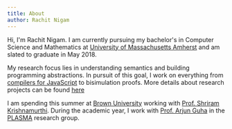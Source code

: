 ```yaml
---
title: About
author: Rachit Nigam
---
```


Hi, I'm Rachit Nigam. I am currently pursuing my bachelor's in Computer Science
and Mathematics at [University of Massachusetts Amherst](https://umass.edu) and
am slated to graduate in May 2018.

My research focus lies in understanding semantics and building programming
abstractions. In pursuit of this goal, I work on everything from [compilers for
JavaScript](https://github.com/plasma-umass/stopify) to bisimulation proofs.
More details about research projects can be found [here](./research.html)

I am spending this summer at [Brown University](https://brown.edu) working with
[Prof. Shriram Krishnamurthi](http://cs.brown.edu/~sk/). During the academic
year, I work with [Prof. Arjun Guha](https://people.cs.umass.edu/arjun) in the
[PLASMA](https://github.com/plasma-umass) research group.
